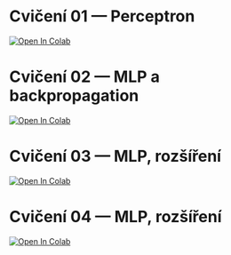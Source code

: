# Cvičení 01 — Perceptron

[![Open In Colab](https://colab.research.google.com/assets/colab-badge.svg)](
https://colab.research.google.com/github/konyconi/UMIN_AI_exercises/blob/main/UMIN_cviceni01_perceptron.ipynb)

# Cvičení 02 — MLP a backpropagation

[![Open In Colab](https://colab.research.google.com/assets/colab-badge.svg)](
https://colab.research.google.com/github/konyconi/UMIN_AI_exercises/blob/main/UMIN_cviceni02_mlp_backprop.ipynb)

# Cvičení 03 — MLP, rozšíření

[![Open In Colab](https://colab.research.google.com/assets/colab-badge.svg)](
https://colab.research.google.com/github/konyconi/UMIN_AI_exercises/blob/main/UMIN_cviceni03_mlp_extended.ipynb)

# Cvičení 04 — MLP, rozšíření

[![Open In Colab](https://colab.research.google.com/assets/colab-badge.svg)](
https://colab.research.google.com/github/konyconi/UMIN_AI_exercises/blob/main/UMIN_cviceni04_mlp_solvers.ipynb)
